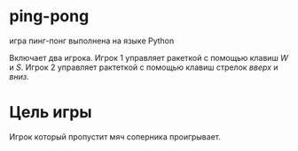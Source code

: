 # ping-pong
игра пинг-понг выполнена на языке Python

Включает два игрока. 
Игрок 1 управляет ракеткой с помощью клавиш *W* и *S*. Игрок 2 управляет рактеткой с помощью клавиш стрелок *вверх* и *вниз*.

# Цель игры
Игрок который пропустит мяч соперника проигрывает.

